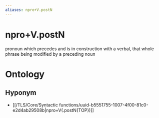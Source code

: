 ```yaml
---
aliases: npro+V.postN
---
```

# npro+V.postN

pronoun which precedes and is in construction with a verbal, that whole phrase being modified by a preceding noun
# Ontology

## Hyponym
- [[/TLS/Core/Syntactic functions/uuid-b5551755-1007-4f00-81c0-e2d4ab29508b|npro+V(.postN{TOP})]]